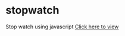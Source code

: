 # stopwatch
Stop watch using javascript
<a href="https://stop-7.netlify.app/">Click here to view</a>
